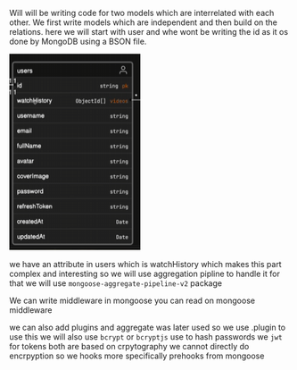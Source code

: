 

Will will be writing code for two models which are interrelated with each other. 
We first write models which are independent and then build on the relations.
here we will start with user and whe wont be writing the id as it os done by MongoDB using a BSON file.

![dcvc](image.png)

we have an attribute in users which is watchHistory which makes this part complex and interesting so we will use aggregation pipline to handle it for that we will use `mongoose-aggregate-pipeline-v2` package

We can write middleware in mongoose you can read on mongoose middleware

we can also add plugins and aggregate was later used so we use .plugin to use this 
we will also use `bcrypt` or `bcryptjs` use to hash passwords
we `jwt` for tokens both are based on crpytography
we cannot directly do encrpyption so we hooks more specifically prehooks from mongoose 